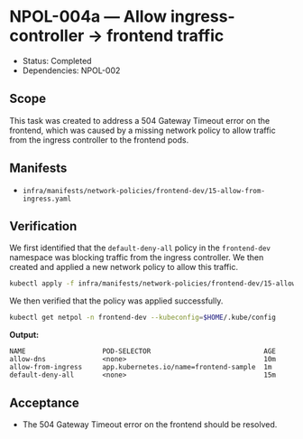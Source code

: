# NPOL-004a — Allow ingress-controller → frontend traffic

- Status: Completed
- Dependencies: NPOL-002

## Scope

This task was created to address a 504 Gateway Timeout error on the frontend, which was caused by a missing network policy to allow traffic from the ingress controller to the frontend pods.

## Manifests

- `infra/manifests/network-policies/frontend-dev/15-allow-from-ingress.yaml`

## Verification

We first identified that the `default-deny-all` policy in the `frontend-dev` namespace was blocking traffic from the ingress controller. We then created and applied a new network policy to allow this traffic.

```bash
kubectl apply -f infra/manifests/network-policies/frontend-dev/15-allow-from-ingress.yaml --kubeconfig=$HOME/.kube/config
```

We then verified that the policy was applied successfully.

```bash
kubectl get netpol -n frontend-dev --kubeconfig=$HOME/.kube/config
```

**Output:**

```
NAME                   POD-SELECTOR                            AGE
allow-dns              <none>                                  10m
allow-from-ingress     app.kubernetes.io/name=frontend-sample  1m
default-deny-all       <none>                                  15m
```

## Acceptance

- The 504 Gateway Timeout error on the frontend should be resolved.
